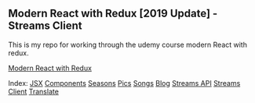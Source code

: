 ## Modern React with Redux [2019 Update] - Streams Client
This is my repo for working through the udemy course modern React with redux.

[Modern React with Redux](https://www.udemy.com/course/react-redux/)

Index:
[JSX](https://github.com/uk-casmith/MRWR-JSX)
[Components](https://github.com/uk-casmith/MRWR-Components)
[Seasons](https://github.com/uk-casmith/MRWR-Seasons)
[Pics](https://github.com/uk-casmith/MRWR-Pics)
[Songs](https://github.com/uk-casmith/MRWR-Songs)
[Blog](https://github.com/uk-casmith/MRWR-Blog)
[Streams API](https://github.com/uk-casmith/MRWR-Streams-API)
[Streams Client](https://github.com/uk-casmith/MRWR-Streams-Client)
[Translate](https://github.com/uk-casmith/MRWR-Translate)

